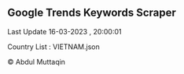

## Google Trends Keywords Scraper 
 
Last Update 16-03-2023 , 20:00:01

Country List :
VIETNAM.json



© Abdul Muttaqin 
